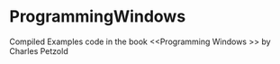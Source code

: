 # ProgrammingWindows
Compiled Examples code in the book &lt;&lt;Programming Windows >> by Charles Petzold 

